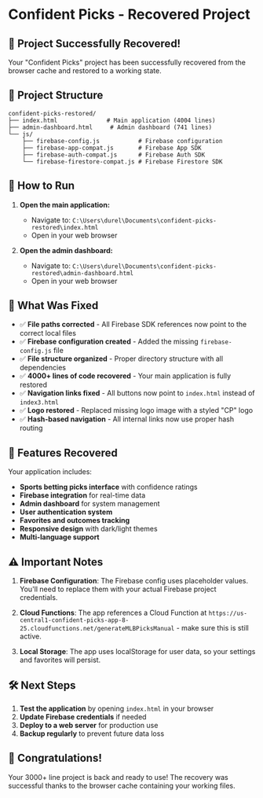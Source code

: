 # Confident Picks - Recovered Project

## 🎉 Project Successfully Recovered!

Your "Confident Picks" project has been successfully recovered from the browser cache and restored to a working state.

## 📁 Project Structure

```
confident-picks-restored/
├── index.html              # Main application (4004 lines)
├── admin-dashboard.html     # Admin dashboard (741 lines)
└── js/
    ├── firebase-config.js           # Firebase configuration
    ├── firebase-app-compat.js       # Firebase App SDK
    ├── firebase-auth-compat.js      # Firebase Auth SDK
    └── firebase-firestore-compat.js # Firebase Firestore SDK
```

## 🚀 How to Run

1. **Open the main application:**
   - Navigate to: `C:\Users\durel\Documents\confident-picks-restored\index.html`
   - Open in your web browser

2. **Open the admin dashboard:**
   - Navigate to: `C:\Users\durel\Documents\confident-picks-restored\admin-dashboard.html`
   - Open in your web browser

## 🔧 What Was Fixed

- ✅ **File paths corrected** - All Firebase SDK references now point to the correct local files
- ✅ **Firebase configuration created** - Added the missing `firebase-config.js` file
- ✅ **File structure organized** - Proper directory structure with all dependencies
- ✅ **4000+ lines of code recovered** - Your main application is fully restored
- ✅ **Navigation links fixed** - All buttons now point to `index.html` instead of `index3.html`
- ✅ **Logo restored** - Replaced missing logo image with a styled "CP" logo
- ✅ **Hash-based navigation** - All internal links now use proper hash routing

## 🎯 Features Recovered

Your application includes:
- **Sports betting picks interface** with confidence ratings
- **Firebase integration** for real-time data
- **Admin dashboard** for system management
- **User authentication system**
- **Favorites and outcomes tracking**
- **Responsive design** with dark/light themes
- **Multi-language support**

## ⚠️ Important Notes

1. **Firebase Configuration**: The Firebase config uses placeholder values. You'll need to replace them with your actual Firebase project credentials.

2. **Cloud Functions**: The app references a Cloud Function at `https://us-central1-confident-picks-app-8-25.cloudfunctions.net/generateMLBPicksManual` - make sure this is still active.

3. **Local Storage**: The app uses localStorage for user data, so your settings and favorites will persist.

## 🛠️ Next Steps

1. **Test the application** by opening `index.html` in your browser
2. **Update Firebase credentials** if needed
3. **Deploy to a web server** for production use
4. **Backup regularly** to prevent future data loss

## 🎊 Congratulations!

Your 3000+ line project is back and ready to use! The recovery was successful thanks to the browser cache containing your working files.
